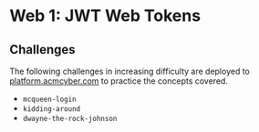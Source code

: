 # Web 1: JWT Web Tokens


## Challenges

The following challenges in increasing difficulty are deployed to [platform.acmcyber.com](https://platform.acmcyber.com) to practice the concepts covered.

- `mcqueen-login`
- `kidding-around`
- `dwayne-the-rock-johnson`
